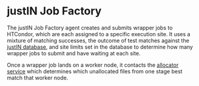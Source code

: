 # justIN Job Factory

The justIN Job Factory agent creates and submits wrapper jobs to HTCondor, 
which are 
each assigned to a specific execution site. It uses a mixture of matching 
successes, the outcome of test matches against the [justIN 
database](database.md), and site limits set in the database to determine 
how many wrapper jobs to submit and have waiting at each site.

Once a wrapper job lands on a worker node, it contacts the 
[allocator service](services.allocator.md) which
determines which unallocated files from one stage best match that 
worker node.

